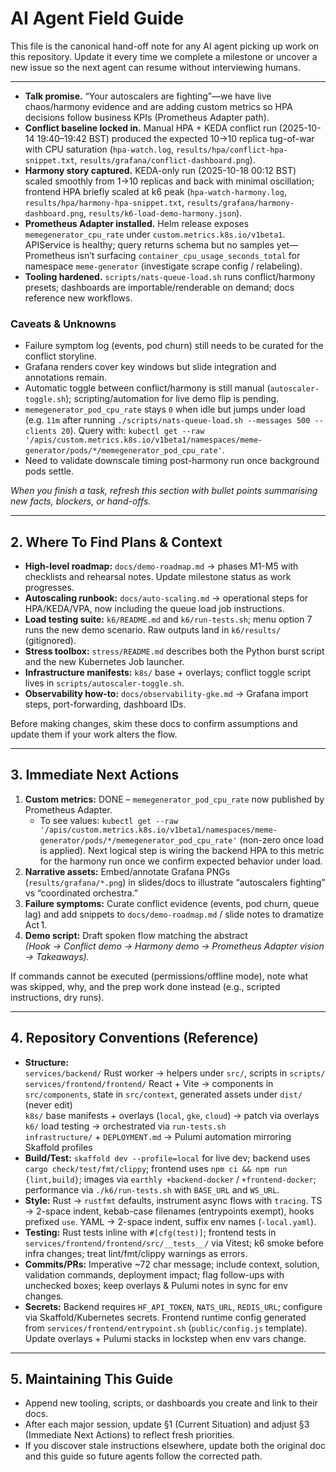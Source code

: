# AI Agent Field Guide

This file is the canonical hand-off note for any AI agent picking up work on
this repository. Update it every time we complete a milestone or uncover a new
issue so the next agent can resume without interviewing humans.

---

- **Talk promise.** “Your autoscalers are fighting”—we have live chaos/harmony evidence and
  are adding custom metrics so HPA decisions follow business KPIs (Prometheus Adapter path).
- **Conflict baseline locked in.** Manual HPA + KEDA conflict run (2025-10-14 19:40–19:42 BST)
  produced the expected 10→10 replica tug-of-war with CPU saturation (`hpa-watch.log`,
  `results/hpa/conflict-hpa-snippet.txt`, `results/grafana/conflict-dashboard.png`).
- **Harmony story captured.** KEDA-only run (2025-10-18 00:12 BST) scaled smoothly from
  1→10 replicas and back with minimal oscillation; frontend HPA briefly scaled at k6 peak
  (`hpa-watch-harmony.log`, `results/hpa/harmony-hpa-snippet.txt`,
  `results/grafana/harmony-dashboard.png`, `results/k6-load-demo-harmony.json`).
- **Prometheus Adapter installed.** Helm release exposes `memegenerator_cpu_rate` under
  `custom.metrics.k8s.io/v1beta1`. APIService is healthy; query returns schema but no samples
  yet—Prometheus isn’t surfacing `container_cpu_usage_seconds_total` for namespace
  `meme-generator` (investigate scrape config / relabeling).
- **Tooling hardened.** `scripts/nats-queue-load.sh` runs conflict/harmony presets; dashboards are
  importable/renderable on demand; docs reference new workflows.

### Caveats & Unknowns
- Failure symptom log (events, pod churn) still needs to be curated for the conflict
  storyline.
- Grafana renders cover key windows but slide integration and annotations remain.
- Automatic toggle between conflict/harmony is still manual (`autoscaler-toggle.sh`);
  scripting/automation for live demo flip is pending.
- `memegenerator_pod_cpu_rate` stays `0` when idle but jumps under load (e.g. `11m` after
  running `./scripts/nats-queue-load.sh --messages 500 --clients 20`). Query with:
  `kubectl get --raw '/apis/custom.metrics.k8s.io/v1beta1/namespaces/meme-generator/pods/*/memegenerator_pod_cpu_rate'`.
- Need to validate downscale timing post-harmony run once background pods settle.

_When you finish a task, refresh this section with bullet points summarising new
facts, blockers, or hand-offs._

---

## 2. Where To Find Plans & Context
- **High-level roadmap:** `docs/demo-roadmap.md` → phases M1-M5 with checklists and
  rehearsal notes. Update milestone status as work progresses.
- **Autoscaling runbook:** `docs/auto-scaling.md` → operational steps for HPA/KEDA/VPA,
  now including the queue load job instructions.
- **Load testing suite:** `k6/README.md` and `k6/run-tests.sh`; menu option 7 runs the
  new demo scenario. Raw outputs land in `k6/results/` (gitignored).
- **Stress toolbox:** `stress/README.md` describes both the Python burst script and the
  new Kubernetes Job launcher.
- **Infrastructure manifests:** `k8s/` base + overlays; conflict toggle script lives in
  `scripts/autoscaler-toggle.sh`.
- **Observability how-to:** `docs/observability-gke.md` → Grafana import steps,
  port-forwarding, dashboard IDs.

Before making changes, skim these docs to confirm assumptions and update them if
your work alters the flow.

---

## 3. Immediate Next Actions
1. **Custom metrics:** DONE – `memegenerator_pod_cpu_rate` now published by Prometheus Adapter.
   - To see values: `kubectl get --raw '/apis/custom.metrics.k8s.io/v1beta1/namespaces/meme-generator/pods/*/memegenerator_pod_cpu_rate'`
     (non-zero once load is applied). Next logical step is wiring the backend HPA to this metric
     for the harmony run once we confirm expected behavior under load.
2. **Narrative assets:** Embed/annotate Grafana PNGs (`results/grafana/*.png`) in slides/docs to
   illustrate “autoscalers fighting” vs “coordinated orchestra.”
3. **Failure symptoms:** Curate conflict evidence (events, pod churn, queue lag) and add snippets
   to `docs/demo-roadmap.md` / slide notes to dramatize Act 1.
4. **Demo script:** Draft spoken flow matching the abstract  
   *(Hook → Conflict demo → Harmony demo → Prometheus Adapter vision → Takeaways).* 

If commands cannot be executed (permissions/offline mode), note what was skipped,
why, and the prep work done instead (e.g., scripted instructions, dry runs).

---

## 4. Repository Conventions (Reference)
- **Structure:**  
  `services/backend/` Rust worker → helpers under `src/`, scripts in `scripts/`  
  `services/frontend/frontend/` React + Vite → components in `src/components`, state in
  `src/context`, generated assets under `dist/` (never edit)  
  `k8s/` base manifests + overlays (`local`, `gke`, `cloud`) → patch via overlays  
  `k6/` load testing → orchestrated via `run-tests.sh`  
  `infrastructure/` + `DEPLOYMENT.md` → Pulumi automation mirroring Skaffold profiles
- **Build/Test:** `skaffold dev --profile=local` for live dev; backend uses
  `cargo check/test/fmt/clippy`; frontend uses `npm ci && npm run {lint,build}`; images
  via `earthly +backend-docker` / `+frontend-docker`; performance via `./k6/run-tests.sh`
  with `BASE_URL` and `WS_URL`.
- **Style:** Rust → `rustfmt` defaults, instrument async flows with `tracing`. TS →
  2-space indent, kebab-case filenames (entrypoints exempt), hooks prefixed `use`. YAML →
  2-space indent, suffix env names (`-local.yaml`).
- **Testing:** Rust tests inline with `#[cfg(test)]`; frontend tests in
  `services/frontend/frontend/src/__tests__/` via Vitest; k6 smoke before infra changes;
  treat lint/fmt/clippy warnings as errors.
- **Commits/PRs:** Imperative ~72 char message; include context, solution, validation
  commands, deployment impact; flag follow-ups with unchecked boxes; keep overlays &
  Pulumi notes in sync for env changes.
- **Secrets:** Backend requires `HF_API_TOKEN`, `NATS_URL`, `REDIS_URL`; configure via
  Skaffold/Kubernetes secrets. Frontend runtime config generated from
  `services/frontend/entrypoint.sh` (`public/config.js` template). Update overlays +
  Pulumi stacks in lockstep when env vars change.

---

## 5. Maintaining This Guide
- Append new tooling, scripts, or dashboards you create and link to their docs.
- After each major session, update §1 (Current Situation) and adjust §3 (Immediate
  Next Actions) to reflect fresh priorities.
- If you discover stale instructions elsewhere, update both the original doc and this
  guide so future agents follow the corrected path.
